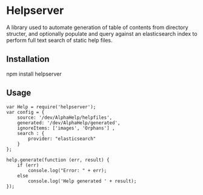 Helpserver
==========

A library used to automate generation of table of contents from directory structer, and optionally 
populate and query against an elasticsearch index to perform full text search of static help files.

## Installation

  npm install helpserver

## Usage

	var Help = require('helpserver');
	var config = {
		source: '/dev/AlphaHelp/helpfiles',
		generated: '/dev/AlphaHelp/generated',
		ignoreItems: ['images', 'Orphans'] ,
		search : {
			provider: "elasticsearch"
		}
	};

	help.generate(function (err, result) {
		if (err)
			console.log("Error: " + err);
		else
			console.log('Help generated ' + result);
	});
